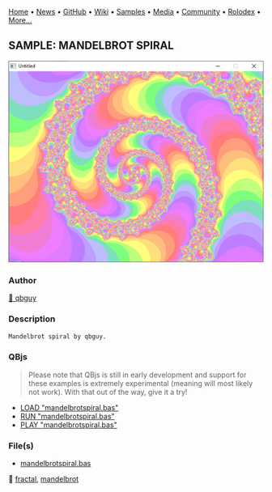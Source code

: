 [Home](https://qb64.com) • [News](../../news.md) • [GitHub](../../github.md) • [Wiki](../../wiki.md) • [Samples](../../samples.md) • [Media](../../media.md) • [Community](../../community.md) • [Rolodex](../../rolodex.md) • [More...](../../more.md)

## SAMPLE: MANDELBROT SPIRAL

![screenshot.png](img/screenshot.png)

### Author

[🐝 qbguy](../qbguy.md) 

### Description

```text
Mandelbrot spiral by qbguy.
```

### QBjs

> Please note that QBjs is still in early development and support for these examples is extremely experimental (meaning will most likely not work). With that out of the way, give it a try!

* [LOAD "mandelbrotspiral.bas"](https://v6p9d9t4.ssl.hwcdn.net/html/5963335/index.html?src=https://qb64.com/samples/mandelbrot-spiral/src/mandelbrotspiral.bas)
* [RUN "mandelbrotspiral.bas"](https://v6p9d9t4.ssl.hwcdn.net/html/5963335/index.html?mode=auto&src=https://qb64.com/samples/mandelbrot-spiral/src/mandelbrotspiral.bas)
* [PLAY "mandelbrotspiral.bas"](https://v6p9d9t4.ssl.hwcdn.net/html/5963335/index.html?mode=play&src=https://qb64.com/samples/mandelbrot-spiral/src/mandelbrotspiral.bas)

### File(s)

* [mandelbrotspiral.bas](src/mandelbrotspiral.bas)

🔗 [fractal](../fractal.md), [mandelbrot](../mandelbrot.md)
